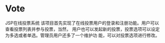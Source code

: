 # Vote
JSP在线投票系统
该项目首先实现了在线投票用户的登录和注册功能。用户可以查看投票列表并参与投票，当然，
用户也可以发起新的投票，投票选项可以设定为多选或者单选。管理员用户还多了一个维护功
能，可以对投票选项进行修改。
